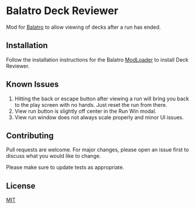 # Balatro Deck Reviewer

Mod for [Balatro](https://store.steampowered.com/app/2379780/Balatro/) to allow viewing of decks after a run has ended.

## Installation

Follow the installation instructions for the Balatro [ModLoader](https://github.com/Steamopollys/Steamodded/tree/0.6.0) to install Deck Reviewer.

## Known Issues

1. Hitting the back or escape button after viewing a run will bring you back to the play screen with no hands. Just reset the run from there.
2. View run button is slightly off center in the Run Win modal.
3. View run window does not always scale properly and minor UI issues.

## Contributing

Pull requests are welcome. For major changes, please open an issue first
to discuss what you would like to change.

Please make sure to update tests as appropriate.

## License

[MIT](https://choosealicense.com/licenses/mit/)
